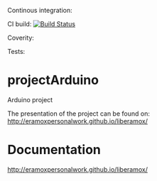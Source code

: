 Continous integration:

CI build: 
[![Build Status](https://travis-ci.org/EramoxPersonalWork/liberamox.svg?branch=master)](https://travis-ci.org/EramoxPersonalWork/liberamox)




Coverity:

Tests:

# projectArduino
Arduino project

The presentation of the project can be found on: http://eramoxpersonalwork.github.io/liberamox/

# Documentation
http://eramoxpersonalwork.github.io/liberamox/


